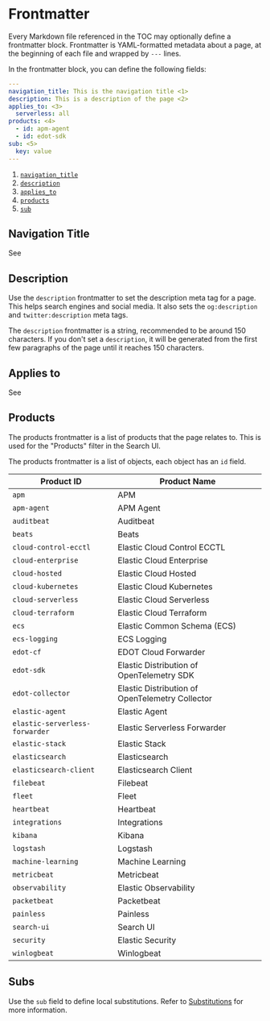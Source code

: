 # Frontmatter

Every Markdown file referenced in the TOC may optionally define a frontmatter block.
Frontmatter is YAML-formatted metadata about a page, at the beginning of each file
and wrapped by `---` lines.

In the frontmatter block, you can define the following fields:

```yaml
---
navigation_title: This is the navigation title <1>
description: This is a description of the page <2>
applies_to: <3>
  serverless: all
products: <4>
  - id: apm-agent
  - id: edot-sdk
sub: <5>
  key: value 
---
```

1. [`navigation_title`](#navigation-title)
2. [`description`](#description)
3. [`applies_to`](#applies-to)
4. [`products`](#products)
5. [`sub`](#subs)

## Navigation Title

See [](./titles.md)

## Description

Use the `description` frontmatter to set the description meta tag for a page.
This helps search engines and social media.
It also sets the `og:description` and `twitter:description` meta tags.

The `description` frontmatter is a string, recommended to be around 150 characters. If you don't set a `description`,
it will be generated from the first few paragraphs of the page until it reaches 150 characters.

## Applies to

See [](./applies.md)

## Products

The products frontmatter is a list of products that the page relates to.
This is used for the "Products" filter in the Search UI.

The products frontmatter is a list of objects, each object has an `id` field.

| Product ID                                  | Product Name                                  |
|---------------------------------------------|-----------------------------------------------|
| `apm`                                       | APM                                           |
| `apm-agent`                                 | APM Agent                                     |
| `auditbeat`                                 | Auditbeat                                     |
| `beats`                                     | Beats                                         |
| `cloud-control-ecctl`                       | Elastic Cloud Control ECCTL                   |
| `cloud-enterprise`                          | Elastic Cloud Enterprise                      |
| `cloud-hosted`                              | Elastic Cloud Hosted                          |
| `cloud-kubernetes`                          | Elastic Cloud Kubernetes                      |
| `cloud-serverless`                          | Elastic Cloud Serverless                      |
| `cloud-terraform`                           | Elastic Cloud Terraform                       |
| `ecs`                                       | Elastic Common Schema (ECS)                   |
| `ecs-logging`                               | ECS Logging                                   |
| `edot-cf`                                   | EDOT Cloud Forwarder                          |
| `edot-sdk`                                  | Elastic Distribution of OpenTelemetry SDK     |
| `edot-collector`                            | Elastic Distribution of OpenTelemetry Collector |
| `elastic-agent`                             | Elastic Agent                                 |
| `elastic-serverless-forwarder`              | Elastic Serverless Forwarder                  |
| `elastic-stack`                             | Elastic Stack                                 |
| `elasticsearch`                             | Elasticsearch                                 |
| `elasticsearch-client`                      | Elasticsearch Client                          |
| `filebeat`                                  | Filebeat                                      |
| `fleet`                                     | Fleet                                         |
| `heartbeat`                                 | Heartbeat                                     |
| `integrations`                              | Integrations                                  |
| `kibana`                                    | Kibana                                        |
| `logstash`                                  | Logstash                                      |
| `machine-learning`                          | Machine Learning                              |
| `metricbeat`                                | Metricbeat                                    |
| `observability`                             | Elastic Observability                         |
| `packetbeat`                                | Packetbeat                                    |
| `painless`                                  | Painless                                      |
| `search-ui`                                 | Search UI                                     |
| `security`                                  | Elastic Security                              |
| `winlogbeat`                                | Winlogbeat                                    |

## Subs

Use the `sub` field to define local substitutions. Refer to [Substitutions](substitutions.md) for more information.